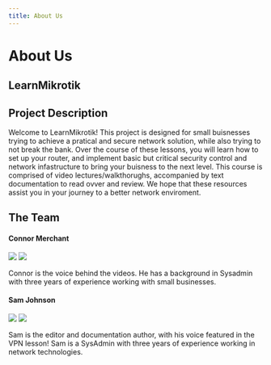 ```yaml
---
title: About Us
---
```


# About Us

## LearnMikrotik

## Project Description

Welcome to LearnMikrotik! This project is designed for small buisnesses trying to achieve a pratical and secure network solution, while also trying to not break the bank. Over the course of these lessons, you will learn how to set up your router, and implement basic but critical security control and network infastructure to bring your buisness to the next level. This course is comprised of video lectures/walkthorughs, accompanied by text documentation to read ovver and review. We hope that these resources assist you in your journey to a better network enviroment.

## The Team

#### Connor Merchant

![](Pics/connor\_work.jpg) ![](<Pics/connor\_desk (1).jpg>)

Connor is the voice behind the videos. He has a background in Sysadmin with three years of experience working with small businesses.

#### Sam Johnson

![](.gitbook/assets/sam\_work.jpg) ![](<.gitbook/assets/sam\_desk (1).jpg>)

Sam is the editor and documentation author, with his voice featured in the VPN lesson! Sam is a SysAdmin with three years of experience working in network technologies.
